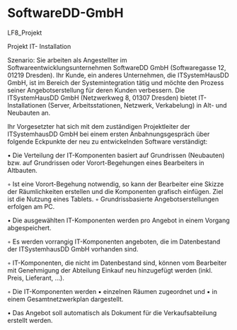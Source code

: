 # SoftwareDD-GmbH
LF8_Projekt

Projekt IT- Installation


Szenario:
Sie arbeiten als Angestellter im Softwareentwicklungsunternehmen SoftwareDD GmbH (Softwaregasse 12,
01219 Dresden).
Ihr Kunde, ein anderes Unternehmen, die ITSystemHausDD GmbH, ist im Bereich der Systemintegration tätig
und möchte den Prozess seiner Angebotserstellung für deren Kunden verbessern. Die ITSystemHausDD GmbH
(Netzwerkweg 8, 01307 Dresden) bietet IT-Installationen (Server, Arbeitsstationen, Netzwerk, Verkabelung) in
Alt- und Neubauten an.

Ihr Vorgesetzter hat sich mit dem zuständigen Projektleiter der ITSystemhausDD GmbH bei einem ersten
Anbahnungsgespräch über folgende Eckpunkte der neu zu entwickelnden Software verständigt:

• Die Verteilung der IT-Komponenten basiert auf Grundrissen (Neubauten) bzw. auf Grundrissen oder
Vorort-Begehungen eines Bearbeiters in Altbauten.

◦ Ist eine Vorort-Begehung notwendig, so kann der Bearbeiter eine Skizze der Räumlichkeiten
erstellen und die Komponenten grafisch einfügen. Ziel ist die Nutzung eines Tablets.
◦ Grundrissbasierte Angebotserstellungen erfolgen am PC.

• Die ausgewählten IT-Komponenten werden pro Angebot in einem Vorgang abgespeichert.

◦ Es werden vorrangig IT-Komponenten angeboten, die im Datenbestand der ITSystemhausDD
GmbH vorhanden sind.

◦ IT-Komponenten, die nicht im Datenbestand sind, können vom Bearbeiter mit Genehmigung der
Abteilung Einkauf neu hinzugefügt werden (inkl. Preis, Lieferant, …).

◦ Die IT-Komponenten werden
▪ einzelnen Räumen zugeordnet und
▪ in einem Gesamtnetzwerkplan dargestellt.

• Das Angebot soll automatisch als Dokument für die Verkaufsabteilung erstellt werden.

